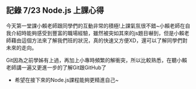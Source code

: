 ## 記錄 7/23 Node.js 上課心得

今天第一堂課小賴老師跟同學們的互動非常的積極!上課氣氛很不錯~小賴老師在自我介紹時能夠感受到豐富的職場經驗，雖然被突如其來的js題目嚇到，但是小賴老師藉由這個方法來了解我們班的狀況，真的快速又方便XD，還可以了解同學們對未來的走向。


Git因為之前學姊有上過，再加上小專時頻繁的解衝突，所以比較熟悉，在聽小賴老師講一遍又更進一步的了解Git跟GitHub了
- 希望在接下來的Node.js課程能夠更精進自己~
